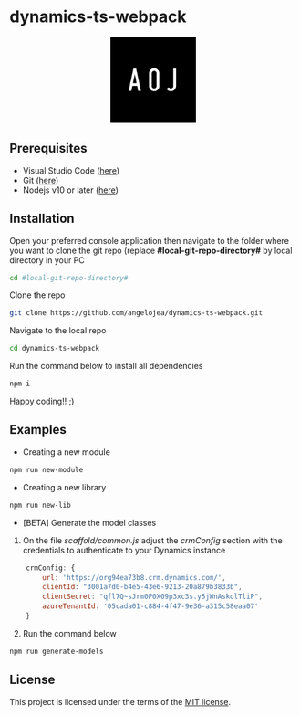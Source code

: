 # dynamics-ts-webpack

<div align="center">
    <img src="https://raw.githubusercontent.com/angelojea/dynamics-ts-webpack/main/logo.png" style="max-width: 100%;width: 150px;">
</div>

## Prerequisites

* Visual Studio Code (<a href="https://code.visualstudio.com/">here</a>)</li>
* Git (<a href="https://git-scm.com/download/win/">here</a>)</li>
* Nodejs v10 or later (<a href="https://nodejs.org/en/download/">here</a>)</li>

## Installation

Open your preferred console application then navigate to the folder where you want to clone the git repo (replace <b>#local-git-repo-directory#</b> by local directory in your PC

```sh
cd #local-git-repo-directory#
```

Clone the repo

```sh
git clone https://github.com/angelojea/dynamics-ts-webpack.git
```

Navigate to the local repo

```sh
cd dynamics-ts-webpack
```

Run the command below to install all dependencies

```sh
npm i
```

Happy coding!! ;)


## Examples

* Creating a new module

```sh
npm run new-module
```

* Creating a new library

```sh
npm run new-lib
```
* <span>[BETA]</span> Generate the model classes

1. On the file *scaffold/common.js* adjust the *crmConfig* section with the credentials to authenticate to your Dynamics instance

```javascript
    crmConfig: {
        url: 'https://org94ea73b8.crm.dynamics.com/',
        clientId: "3001a7d0-b4e5-43e6-9213-20a879b3833b",
        clientSecret: "qfl7Q~sJrm0P0X09p3xc3s.y5jWnAskolTliP",
        azureTenantId: '05cada01-c884-4f47-9e36-a315c58eaa07'
    }
```

2. Run the command below

```sh
npm run generate-models
```

## License

This project is licensed under the terms of the [MIT license](/LICENSE).